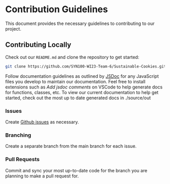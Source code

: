 # Contribution Guidelines

This document provides the necessary guidelines to contributing to our project.

## Contributing Locally

Check out our `README.md` and clone the repository to get started:

```bash
git clone https://github.com/SYN100-WI23-Team-6/Sustainable-Cookies.git
```

Follow documentation guidelines as outlined by [JSDoc](https://jsdoc.app/about-getting-started.html) for any JavaScript files you develop to maintain our documentation. Feel free to install extensions such as _Add jsdoc comments_ on VSCode to help generate docs for functions, classes, etc. To view our current documentation to help get started, check out the most up to date generated docs in ./source/out

### Issues

Create [Github issues](https://github.com/SYN100-WI23-Team-6/Sustainable-Cookies/issues) as necessary.

### Branching

Create a separate branch from the main branch for each issue.

### Pull Requests

Commit and sync your most up-to-date code for the branch you are planning to make a pull request for.
